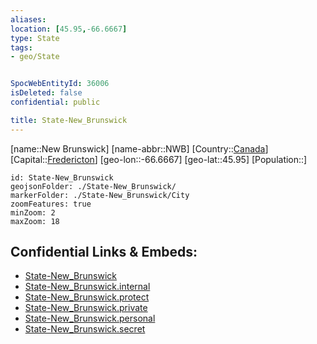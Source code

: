 ```yaml
---
aliases: 
location: [45.95,-66.6667]
type: State
tags:
- geo/State


SpocWebEntityId: 36006
isDeleted: false
confidential: public

title: State-New_Brunswick
---
```

[name::New Brunswick]
[name-abbr::NWB]
[Country::[Canada](geo/Continent/North-America/Canada.md)]
[Capital::[Fredericton](geo/Continent/North-America/Canada/City/Fredericton.md)]
[geo-lon::-66.6667]
[geo-lat::45.95]
[Population::]



```leaflet
id: State-New_Brunswick
geojsonFolder: ./State-New_Brunswick/
markerFolder: ./State-New_Brunswick/City
zoomFeatures: true 
minZoom: 2 
maxZoom: 18
```


## Confidential Links & Embeds: 
- [State-New_Brunswick](../../../../../../_public/geo/Continent/North-America/Canada/State/State-New_Brunswick.md) 
- [State-New_Brunswick.internal](../../../../../../_internal/geo/Continent/North-America/Canada/State/State-New_Brunswick.internal.md) 
- [State-New_Brunswick.protect](../../../../../../_protect/geo/Continent/North-America/Canada/State/State-New_Brunswick.protect.md) 
- [State-New_Brunswick.private](../../../../../../_private/geo/Continent/North-America/Canada/State/State-New_Brunswick.private.md) 
- [State-New_Brunswick.personal](../../../../../../_personal/geo/Continent/North-America/Canada/State/State-New_Brunswick.personal.md) 
- [State-New_Brunswick.secret](../../../../../../_secret/geo/Continent/North-America/Canada/State/State-New_Brunswick.secret.md) 
